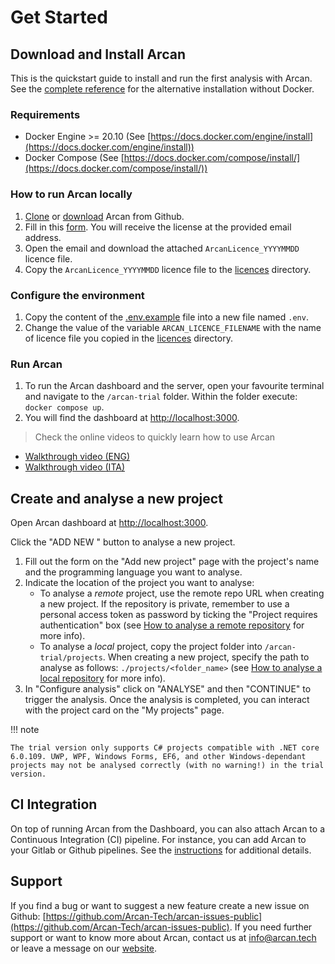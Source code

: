 # Get Started

## Download and Install Arcan

This is the quickstart guide to install and run the first analysis with Arcan. See the [complete reference](installation.md) for the alternative installation without Docker.

### Requirements
- Docker Engine >= 20.10 (See [https://docs.docker.com/engine/install](https://docs.docker.com/engine/install))
- Docker Compose (See [https://docs.docker.com/compose/install/](https://docs.docker.com/compose/install/))

### How to run Arcan locally
1. [Clone](https://github.com/Arcan-Tech/arcan-trial) or [download](https://github.com/Arcan-Tech/arcan-trial/archive/refs/heads/main.zip) Arcan from Github. 
2. Fill in this [form](https://www.arcan.tech/on-premise-trial/). You will receive the license at the provided email address.
3. Open the email and download the attached `ArcanLicence_YYYYMMDD` licence file.
4. Copy the `ArcanLicence_YYYYMMDD` licence file to the [licences](https://github.com/Arcan-Tech/arcan-trial/tree/main/licences) directory.

### Configure the environment
1. Copy the content of the [.env.example](https://github.com/Arcan-Tech/arcan-trial/blob/main/.env.example) file into a new file named `.env`.
2. Change the value of the variable `ARCAN_LICENCE_FILENAME` with the name of licence file you copied in the [licences](https://github.com/Arcan-Tech/arcan-trial/tree/main/licences) directory.

### Run Arcan
1. To run the Arcan dashboard and the server, open your favourite terminal and navigate to the `/arcan-trial` folder. Within the folder execute: `docker compose up`.
2. You will find the dashboard at [http://localhost:3000](http://localhost:3000).

> Check the online videos to quickly learn how to use Arcan

* [Walkthrough video (ENG)](https://youtu.be/YLSGT4E_Fbg)
* [Walkthrough video (ITA)](https://youtu.be/MFo9Yocq-q8)

## Create and analyse a new project
Open Arcan dashboard at [http://localhost:3000](http://localhost:3000).

Click the "ADD NEW " button to analyse a new project.

1. Fill out the form on the "Add new project" page with the project's name and the programming language you want to analyse.
2. Indicate the location of the project you want to analyse:
    - To analyse a *remote* project, use the remote repo URL when creating a new project. If the repository is private, remember to use a personal access token as password by ticking the "Project requires authentication" box (see [How to analyse a remote repository](analyse_project.md#analyse-a-remote-repository) for more info).
    - To analyse a *local* project, copy the project folder into `/arcan-trial/projects`. When creating a new project, specify the path to analyse as follows: `./projects/<folder_name>` (see [How to analyse a local repository](analyse_project.md#analyse-a-local-repository) for more info).
3. In "Configure analysis" click on "ANALYSE" and then "CONTINUE" to trigger the analysis. Once the analysis is completed, you can interact with the project card on the "My projects" page.

!!! note

    The trial version only supports C# projects compatible with .NET core 6.0.109. UWP, WPF, Windows Forms, EF6, and other Windows-dependant projects may not be analysed correctly (with no warning!) in the trial version.

## CI Integration

On top of running Arcan from the Dashboard, you can also attach Arcan to a Continuous Integration (CI) pipeline. For instance, you can add Arcan to your Gitlab or Github pipelines. See the [instructions](ci_integration.md) for additional details.

## Support
If you find a bug or want to suggest a new feature create a new issue on Github: [https://github.com/Arcan-Tech/arcan-issues-public](https://github.com/Arcan-Tech/arcan-issues-public).
If you  need further support or want to know more about Arcan, contact us at <info@arcan.tech> or leave a message on our [website](https://www.arcan.tech/contact/).